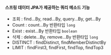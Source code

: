 #### 스프링 데이터 JPA가 제공하는 쿼리 메소드 기능

- 조회 : find...By, read...By, query...By, get...By
- Count : count...By 반환타입 `long`
- Exist : exist...By 반환타입 `boolean`
- 삭제 : delete...By, remove...By 반환타입 `long`
- DISTINCT : findDistinct, findMemberDistinctBy
- LIMIT : findFirst3, findFirst, findTop, findTop3